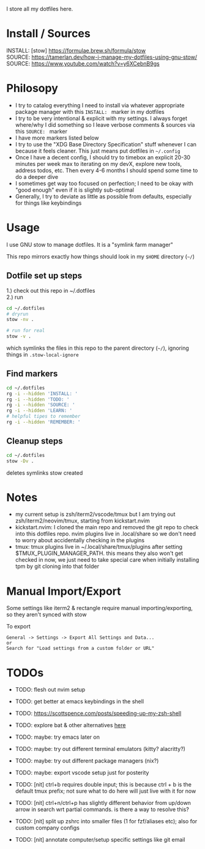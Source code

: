 I store all my dotfiles here.

# Install / Sources
INSTALL: [stow] https://formulae.brew.sh/formula/stow  
SOURCE: https://tamerlan.dev/how-i-manage-my-dotfiles-using-gnu-stow/  
SOURCE: https://www.youtube.com/watch?v=y6XCebnB9gs

# Philosopy
- I try to catalog everything I need to install via whatever appropriate
  package manager with this `INSTALL: ` marker in my dotfiles
- I try to be very intentional & explicit with my settings. I always forget
  where/why I did something so I leave verbose comments & sources via this
  `SOURCE: ` marker
- I have more markers listed below
- I try to use the "XDG Base Directory Specification" stuff whenever I can
  because it feels cleaner. This just means put dotfiles in `~/.config`
- Once I have a decent config, I should try to timebox an explicit 20-30
  minutes per week max to iterating on my devX, explore new tools, address
  todos, etc. Then every 4-6 months I should spend some time to do a deeper
  dive
- I sometimes get way too focused on perfection; I need to be okay with "good
  enough" even if it is slightly sub-optimal
- Generally, I try to deviate as little as possible from defaults, especially
  for things like keybindings

# Usage
I use GNU stow to manage dotfiles. It is a "symlink farm manager"

This repo mirrors exactly how things should look in my `$HOME` directory (`~/`)

## Dotfile set up steps
1.) check out this repo in ~/.dotfiles  
2.) run
```bash
cd ~/.dotfiles
# dryrun
stow -nv .

# run for real
stow -v .
```
which symlinks the files in this repo to the parent directory (`~/`), ignoring
things in `.stow-local-ignore`

## Find markers
```bash
cd ~/.dotfiles
rg -i --hidden 'INSTALL: '
rg -i --hidden 'TODO: '
rg -i --hidden 'SOURCE: '
rg -i --hidden 'LEARN: '
# helpful tipes to remember
rg -i --hidden 'REMEMBER: '
```

## Cleanup steps
```bash
cd ~/.dotfiles
stow -Dv .
```
deletes symlinks stow created

# Notes
- my current setup is zsh/iterm2/vscode/tmux but I am trying out
  zsh/iterm2/neovim/tmux, starting from kickstart.nvim
- kickstart.nvim: I cloned the main repo and removed the git repo to check into
  this dotfiles repo. nvim plugins live in .local/share so we don't need to
  worry about accidentally checking in the plugins
- tmux: tmux plugins live in ~/.local/share/tmux/plugins after setting
  $TMUX_PLUGIN_MANAGER_PATH. this means they also won't get checked in now, we
  just need to take special care when initially installing tpm by git cloning
  into that folder


# Manual Import/Export
Some settings like iterm2 & rectangle require manual importing/exporting, so
they aren't synced with stow

To export
```
General -> Settings -> Export All Settings and Data...
or
Search for "Load settings from a custom folder or URL"
```

# TODOs
- TODO: flesh out nvim setup
- TODO: get better at emacs keybindings in the shell
- TODO: https://scottspence.com/posts/speeding-up-my-zsh-shell
- TODO: explore bat & other alternatives [here](https://www.reddit.com/r/linux/comments/9b2ort/comment/e4zy7lu/?utm_source=share&utm_medium=web3x&utm_name=web3xcss&utm_term=1&utm_content=share_button)
- TODO: maybe: try emacs later on
- TODO: maybe: try out different terminal emulators (kitty? alacritty?)
- TODO: maybe: try out different package managers (nix?)
- TODO: maybe: export vscode setup just for posterity

- TODO: [nit] ctrl+b requires double input; this is because ctrl + b is the default tmux prefix; not sure what to do here will just live with it for now
- TODO: [nit] ctrl+n/ctrl+p has slightly different behavior from up/down arrow in search wrt partial commands. is there a way to resolve this?

- TODO: [nit] split up zshrc into smaller files (1 for fzf/aliases etc); also for custom company configs
- TODO: [nit] annotate computer/setup specific settings like git email
